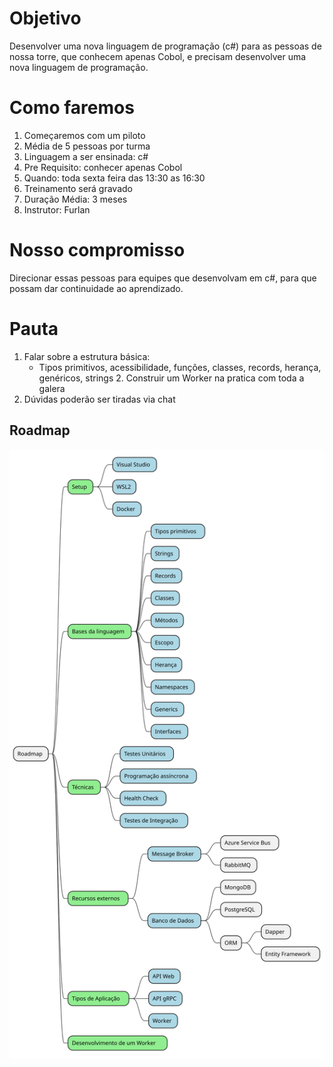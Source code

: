 # Objetivo

Desenvolver uma nova linguagem de programação (c#) para as pessoas de nossa torre, que conhecem apenas Cobol, e precisam desenvolver uma nova linguagem de programação.

# Como faremos

1. Começaremos com um piloto​
2. Média de 5 pessoas por turma​
3. Linguagem a ser ensinada: c#​
4. Pre Requisito: conhecer apenas Cobol​
5. Quando: toda sexta feira das 13:30 as 16:30​
6. Treinamento será gravado​
7. Duração Média: 3 meses​
8. Instrutor: Furlan

# Nosso compromisso

Direcionar essas pessoas para equipes que desenvolvam em c#, para que possam dar continuidade ao aprendizado.​

# Pauta

1. Falar sobre a estrutura básica:​
   - Tipos primitivos, acessibilidade, funções, classes, records, herança, genéricos, strings​
​2. Construir um Worker na pratica com toda a galera​
3. Dúvidas poderão ser tiradas via chat

## Roadmap

![estrutura](../diagrams/out/00.objetivos.roadmap.svg)
